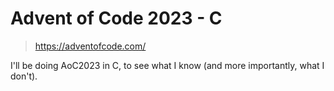# Advent of Code 2023 - C

> https://adventofcode.com/

I'll be doing AoC2023 in C, to see what I know (and more importantly, what I
don't).
